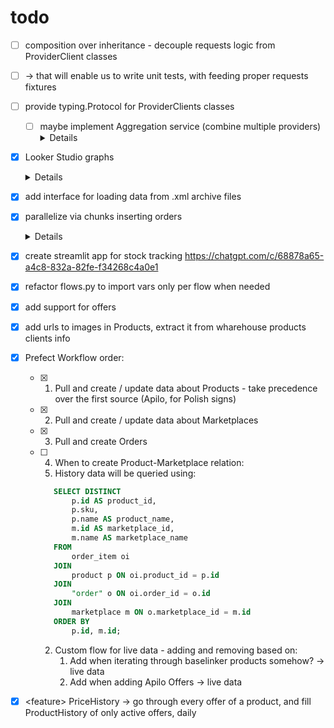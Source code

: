 # todo
- [ ] composition over inheritance - decouple requests logic from ProviderClient classes 
- [ ] -> that will enable us to write unit tests, with feeding proper requests fixtures
- [ ] provide typing.Protocol for ProviderClients classes
  - [ ] maybe implement Aggregation service (combine multiple providers)<details><summary>Details</summary>
    ```python
    class OrdersAggregator:
        def __init__(self, providers: list[OrdersProvider]):
            self.providers = providers

        def fetch_all(self, since=None, until=None) -> list[Order]:
            # Optionally parallelize with asyncio if providers are IO-bound.
            orders = []
            for p in self.providers:
                orders.extend(p.fetch_orders(since, until))
            return self._dedupe(orders)

        def _dedupe(self, orders: list[Order]) -> list[Order]:
            # Decide merge keys/precedence rules:
            # - If the two systems share a marketplace order number, use that.
            # - Otherwise, choose a composite key (buyer_email + created_at ± tolerance).
            by_key = {}
            for o in orders:
                k = (o.external_id,)  # or another deterministic key
                if k not in by_key:
                    by_key[k] = o
                else:
                    by_key[k] = self._resolve_conflict(by_key[k], o)
            return list(by_key.values())

        def _resolve_conflict(self, a: Order, b: Order) -> Order:
            # Conflict strategy examples:
            #  - Prioritize a specific provider
            #  - Prefer most recently updated (if you carry updated_at)
            #  - Merge fields when one is missing (e.g., pick non-null email)
            # Keep provenance using `raw` if needed.
            if a.provider == "baselinker":
                return a
            return b

    ```
  </details>
- [x] Looker Studio graphs
  <details><summary>Details</summary>
  Here are practical, *insightful* charts you can build in Looker Studio with your current tables. I’ve grouped them by theme and noted **Dimensions / Metrics** (and when a small SQL view helps).

    ---

    ## Sales & revenue

    1. **Daily revenue by marketplace (stacked area)**

    * Source: `order` (or a daily rollup view).
    * **Dimension:** `DATE(created_at)` (or your `day_pl`).
    * **Breakdown:** `marketplace_name`.
    * **Metric:** `SUM(total_gross_pln)`.

    1. **Units sold vs. revenue (combo line)**

    * Join `order_item` → `order` → `marketplace`.
    * **Dimension:** `DATE(o.created_at)`.
    * **Metrics:** `SUM(oi.quantity)` and `SUM(oi.quantity * oi.price_pln)`.

    1. **Top SKUs by revenue (bar)**

    * Join `order_item` → `product`.
    * **Dimension:** `sku` (or `sku — product_name` concatenated).
    * **Metric:** `SUM(oi.quantity * oi.price_pln)`.

    1. **Pareto / ABC analysis (cumulative revenue share)**

    * Create a *custom query* that ranks SKUs by revenue and computes cumulative %.
    * **Dimension:** `rank_bucket` (A/B/C).
    * **Metric:** `SUM(revenue_pln)`.

    ---

    ## Pricing insights (from orders)

    1. **Daily average price (weighted) by SKU & marketplace (line)**

    * Use the *daily* custom query we wrote (`avg_price_pln_weighted`).
    * **Dimension:** `day_pl`.
    * **Breakdown:** `sku` or `marketplace_name`.
    * **Metric:** `avg_price_pln_weighted`.

    1. **Price dispersion per month (bar)**

    * Small SQL: `COUNT(DISTINCT oi.price_pln)` per `sku, marketplace, month`.
    * **Dimension:** `sku` (filter to one), **Breakdown:** `month`.
    * **Metric:** `distinct_prices`.

    1. **Price vs. units (scatter)**

    * Use a daily dataset grouped by `sku, marketplace, day`.
    * **X:** `avg_price_pln_weighted`.
    * **Y:** `units_sold`.
    * **Breakdown color:** `marketplace_name` (spot rough price‑demand patterns).

    ---

    ## Geography & shipping

    1. **Orders by country (choropleth map)**

    * Source: `order`.
    * **Geo dimension:** `country` (Type: Country).
    * **Metric:** `COUNT(*)` or `SUM(total_gross_pln)`.

    1. **Orders by city (bubble map)**

    * **Geo dimension:** `CONCAT(city, ', ', country)` (Type: City/Place).
    * **Metric:** `SUM(total_gross_pln)`.

    1.  **Delivery cost share (box/violin proxy via histogram)**

    * Calculated field: `delivery_share := delivery_cost_pln / NULLIF(total_gross_pln,0)`.
    * **Dimension:** `delivery_share` (bin/histogram).
    * **Metric:** `Record count` (or `COUNT(*)`).

    ---

    ## Catalog & marketplace health

    1.  **SKU × marketplace coverage (table)**

    * Start from `product_marketplace` and left‑join latest paid price (our “latest snapshot” query).
    * **Dimensions:** `sku`, `marketplace_name`.
    * **Metrics:** `latest_price_pln` (and a boolean “has\_price\_today”).

    1.  **Stock-outs vs sales (two lines or table)**

    * Use `stock_history` + a daily sales rollup.
    * **Dimension:** `day_pl`.
    * **Metrics:** `SUM(stock)` and `SUM(units_sold)`.
    * Add a filter for `sku`.

    ---

    ## Small SQL helpers you’ll likely reuse

    * **Daily sales rollup (per sku × marketplace)** – gives `units_sold`, `revenue_pln`, and weighted avg price:

    ```sql
    SELECT
        (o.created_at AT TIME ZONE 'Europe/Warsaw')::date AS day_pl,
        p.sku::text AS sku,
        p.name::text AS product_name,
        m.name::text AS marketplace_name,
        SUM(oi.quantity) AS units_sold,
        SUM(oi.quantity * oi.price_pln) AS revenue_pln,
        ROUND(SUM(oi.price_pln * oi.quantity) / NULLIF(SUM(oi.quantity),0), 2)
        AS avg_price_pln_weighted
    FROM order_item oi
    JOIN "order" o ON o.id = oi.order_id
    JOIN product p ON p.id = oi.product_id
    JOIN marketplace m ON m.id = o.marketplace_id
    GROUP BY 1,2,3,4;
    ```

    Connect this as a **Custom Query** and you can build charts 1, 2, 5, 7 directly.

    * **Monthly price dispersion (distinct daily prices)**

    ```sql
    SELECT
        DATE_TRUNC('month', o.created_at AT TIME ZONE 'Europe/Warsaw')::date AS month_pl,
        p.sku::text AS sku,
        m.name::text AS marketplace_name,
        COUNT(DISTINCT ROUND(oi.price_pln, 2)) AS distinct_prices
    FROM order_item oi
    JOIN "order" o ON o.id = oi.order_id
    JOIN product p ON p.id = oi.product_id
    JOIN marketplace m ON m.id = o.marketplace_id
    GROUP BY 1,2,3;
    ```

    ---

    ### Tips for Looker Studio setup

    * **Pre‑aggregate in SQL** for anything that needs window functions, deduping, or daily bucketing. It keeps charts fast and avoids “Record Count” confusion.
    * Cast text fields (`sku`, names) with `::text` so they aren’t treated as numbers.
    * Set report **Time Zone** to *Europe/Warsaw* and use `day_pl` consistently.
    * Prefer **weighted** averages for price (use quantity), and use **SUM(quantity \* price\_pln)** for revenue.

    If you tell me which 2–3 of these you want first, I can give you the exact final SQL tailored to those charts.
    </details>

- [x] add interface for loading data from .xml archive files
- [x] parallelize via chunks inserting orders<details><summary>Details</summary>

    Absolutely! Instead of creating a Prefect task for each order, you can create a task that processes a **batch of orders** at once. This way, you reduce task overhead and still benefit from parallelism by mapping over batches.

    Here's how you can do it:

    ---

    ### 1. Create a batch-processing task

    ```python
    from prefect import task

    @task
    def create_orders_batch(order_domain_dicts: list[dict]):
        from src.db.crud import get_or_create_order_efficient
        from src.db.engine import engine
        from sqlmodel import Session
        from src.domain.entities import Order as OrderDomain

        with Session(engine) as session:
            for order_dict in order_domain_dicts:
                order_domain = OrderDomain.model_validate(order_dict)
                get_or_create_order_efficient(session=session, order_domain=order_domain)
            session.commit()
    ```

    ---

    ### 2. Split your orders into batches

    ```python
    def chunked(lst, n):
        """Yield successive n-sized chunks from lst."""
        for i in range(0, len(lst), n):
            yield lst[i:i + n]
    ```

    ---

    ### 3. Use Prefect mapping over batches

    ```python
    @flow
    def get_orders(...):
        # ...fetch orders as before...
        order_dicts = [o.model_dump(mode="json") for o in orders]
        batch_size = 100  # Tune this for your DB and infra
        batches = list(chunked(order_dicts, batch_size))
        create_orders_batch.map(batches)
    ```

    ---

    **Summary:**  
    - Each Prefect task now processes a batch of orders, reducing overhead and DB connection churn.
    - You still get parallelism, but with much less task overhead.
    - Tune `batch_size` for your workload and DB.

    This is a common and effective pattern for scalable, parallel ETL with Prefect and databases!
    https://chatgpt.com/c/68860a35-372c-8327-b648-0affda6e137a
    </details>

- [x] create streamlit app for stock tracking
https://chatgpt.com/c/68878a65-a4c8-832a-82fe-f34268c4a0e1

- [x] refactor flows.py to import vars only per flow when needed
- [x] add support for offers
- [x] add urls to images in Products, extract it from wharehouse products clients info
- [x] Prefect Workflow order: 
  - [x] 1. Pull and create / update data about Products - take precedence over the first source (Apilo, for Polish signs)
  - [x] 2. Pull and create / update data about Marketplaces
  - [x] 3. Pull and create Orders
  - [ ] 4. When to create Product-Marketplace relation:
     1. History data will be queried using:
     ```SQL
        SELECT DISTINCT
            p.id AS product_id,
            p.sku,
            p.name AS product_name,
            m.id AS marketplace_id,
            m.name AS marketplace_name
        FROM
            order_item oi
        JOIN
            product p ON oi.product_id = p.id
        JOIN
            "order" o ON oi.order_id = o.id
        JOIN
            marketplace m ON o.marketplace_id = m.id
        ORDER BY
            p.id, m.id;
     ```
     2. Custom flow for live data - adding and removing based on: 
        1. Add when iterating through baselinker products somehow? -> live data
        2. Add when adding Apilo Offers -> live data
- [x] \<feature> PriceHistory -> go through every offer of a product, and fill ProductHistory of only active offers, daily


